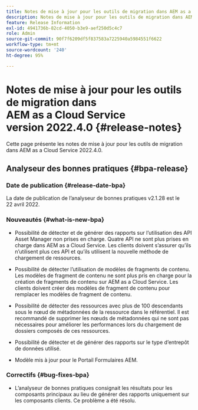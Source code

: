 ```yaml
---
title: Notes de mise à jour pour les outils de migration dans AEM as a Cloud Service version 2022.4.0
description: Notes de mise à jour pour les outils de migration dans AEM as a Cloud Service version 2022.4.0
feature: Release Information
exl-id: 4941736b-82cd-4050-b3e9-aef250d5c4c7
role: Admin
source-git-commit: 90f7f6209df5f837583a7225940a5984551f6622
workflow-type: tm+mt
source-wordcount: '240'
ht-degree: 95%

---
```


# Notes de mise à jour pour les outils de migration dans AEM as a Cloud Service version 2022.4.0 {#release-notes}

Cette page présente les notes de mise à jour pour les outils de migration dans AEM as a Cloud Service 2022.4.0.

## Analyseur des bonnes pratiques {#bpa-release}

### Date de publication {#release-date-bpa}

La date de publication de l’analyseur de bonnes pratiques v2.1.28 est le 22 avril 2022.

### Nouveautés {#what-is-new-bpa}

* Possibilité de détecter et de générer des rapports sur l’utilisation des API Asset Manager non prises en charge. Quatre API ne sont plus prises en charge dans AEM as a Cloud Service. Les clients doivent s’assurer qu’ils n’utilisent plus ces API et qu’ils utilisent la nouvelle méthode de chargement de ressources.

* Possibilité de détecter l’utilisation de modèles de fragments de contenu. Les modèles de fragment de contenu ne sont plus pris en charge pour la création de fragments de contenu sur AEM as a Cloud Service. Les clients doivent créer des modèles de fragment de contenu pour remplacer les modèles de fragment de contenu.

* Possibilité de détecter des ressources avec plus de 100 descendants sous le nœud de métadonnées de la ressource dans le référentiel. Il est recommandé de supprimer les nœuds de métadonnées qui ne sont pas nécessaires pour améliorer les performances lors du chargement de dossiers composés de ces ressources.

* Possibilité de détecter et de générer des rapports sur le type d’entrepôt de données utilisé.

* Modèle mis à jour pour le Portail Formulaires AEM.

### Correctifs {#bug-fixes-bpa}

* L’analyseur de bonnes pratiques consignait les résultats pour les composants principaux au lieu de générer des rapports uniquement sur les composants clients. Ce problème a été résolu.
